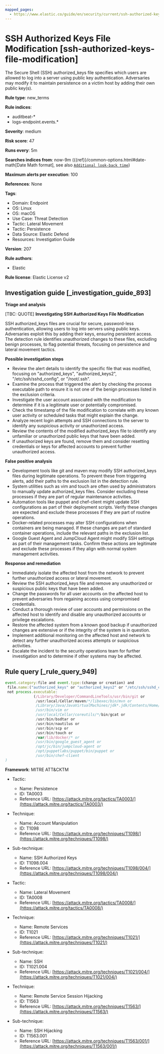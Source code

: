 ```yaml
---
mapped_pages:
  - https://www.elastic.co/guide/en/security/current/ssh-authorized-keys-file-modification.html
---
```


# SSH Authorized Keys File Modification [ssh-authorized-keys-file-modification]

The Secure Shell (SSH) authorized_keys file specifies which users are allowed to log into a server using public key authentication. Adversaries may modify it to maintain persistence on a victim host by adding their own public key(s).

**Rule type**: new_terms

**Rule indices**:

* auditbeat-*
* logs-endpoint.events.*

**Severity**: medium

**Risk score**: 47

**Runs every**: 5m

**Searches indices from**: now-9m ({{ref}}/common-options.html#date-math[Date Math format], see also [`Additional look-back time`](docs-content://solutions/security/detect-and-alert/create-detection-rule.md#rule-schedule))

**Maximum alerts per execution**: 100

**References**: None

**Tags**:

* Domain: Endpoint
* OS: Linux
* OS: macOS
* Use Case: Threat Detection
* Tactic: Lateral Movement
* Tactic: Persistence
* Data Source: Elastic Defend
* Resources: Investigation Guide

**Version**: 207

**Rule authors**:

* Elastic

**Rule license**: Elastic License v2

## Investigation guide [_investigation_guide_893]

**Triage and analysis**

[TBC: QUOTE]
**Investigating SSH Authorized Keys File Modification**

SSH authorized_keys files are crucial for secure, password-less authentication, allowing users to log into servers using public keys. Adversaries exploit this by adding their keys, ensuring persistent access. The detection rule identifies unauthorized changes to these files, excluding benign processes, to flag potential threats, focusing on persistence and lateral movement tactics.

**Possible investigation steps**

* Review the alert details to identify the specific file that was modified, focusing on "authorized_keys", "authorized_keys2", "/etc/ssh/sshd_config", or "/root/.ssh".
* Examine the process that triggered the alert by checking the process executable path to ensure it is not one of the benign processes listed in the exclusion criteria.
* Investigate the user account associated with the modification to determine if it is a legitimate user or potentially compromised.
* Check the timestamp of the file modification to correlate with any known user activity or scheduled tasks that might explain the change.
* Analyze recent login attempts and SSH connections to the server to identify any suspicious activity or unauthorized access.
* Review the contents of the modified authorized_keys file to identify any unfamiliar or unauthorized public keys that have been added.
* If unauthorized keys are found, remove them and consider resetting credentials or keys for affected accounts to prevent further unauthorized access.

**False positive analysis**

* Development tools like git and maven may modify SSH authorized_keys files during legitimate operations. To prevent these from triggering alerts, add their paths to the exclusion list in the detection rule.
* System utilities such as vim and touch are often used by administrators to manually update authorized_keys files. Consider excluding these processes if they are part of regular maintenance activities.
* Automation tools like puppet and chef-client might update SSH configurations as part of their deployment scripts. Verify these changes are expected and exclude these processes if they are part of routine operations.
* Docker-related processes may alter SSH configurations when containers are being managed. If these changes are part of standard container operations, include the relevant paths in the exclusion list.
* Google Guest Agent and JumpCloud Agent might modify SSH settings as part of their management tasks. Confirm these actions are legitimate and exclude these processes if they align with normal system management activities.

**Response and remediation**

* Immediately isolate the affected host from the network to prevent further unauthorized access or lateral movement.
* Review the SSH authorized_keys file and remove any unauthorized or suspicious public keys that have been added.
* Change the passwords for all user accounts on the affected host to prevent adversaries from regaining access using compromised credentials.
* Conduct a thorough review of user accounts and permissions on the affected host to identify and disable any unauthorized accounts or privilege escalations.
* Restore the affected system from a known good backup if unauthorized changes are extensive or if the integrity of the system is in question.
* Implement additional monitoring on the affected host and network to detect any further unauthorized access attempts or suspicious activities.
* Escalate the incident to the security operations team for further investigation and to determine if other systems may be affected.


## Rule query [_rule_query_949]

```js
event.category:file and event.type:(change or creation) and
 file.name:("authorized_keys" or "authorized_keys2" or "/etc/ssh/sshd_config" or "/root/.ssh") and
 not process.executable:
             (/Library/Developer/CommandLineTools/usr/bin/git or
              /usr/local/Cellar/maven/*/libexec/bin/mvn or
              /Library/Java/JavaVirtualMachines/jdk*.jdk/Contents/Home/bin/java or
              /usr/bin/vim or
              /usr/local/Cellar/coreutils/*/bin/gcat or
              /usr/bin/bsdtar or
              /usr/bin/nautilus or
              /usr/bin/scp or
              /usr/bin/touch or
              /var/lib/docker/* or
              /usr/bin/google_guest_agent or
              /opt/jc/bin/jumpcloud-agent or
              /opt/puppetlabs/puppet/bin/puppet or
              /usr/bin/chef-client
)
```

**Framework**: MITRE ATT&CKTM

* Tactic:

    * Name: Persistence
    * ID: TA0003
    * Reference URL: [https://attack.mitre.org/tactics/TA0003/](https://attack.mitre.org/tactics/TA0003/)

* Technique:

    * Name: Account Manipulation
    * ID: T1098
    * Reference URL: [https://attack.mitre.org/techniques/T1098/](https://attack.mitre.org/techniques/T1098/)

* Sub-technique:

    * Name: SSH Authorized Keys
    * ID: T1098.004
    * Reference URL: [https://attack.mitre.org/techniques/T1098/004/](https://attack.mitre.org/techniques/T1098/004/)

* Tactic:

    * Name: Lateral Movement
    * ID: TA0008
    * Reference URL: [https://attack.mitre.org/tactics/TA0008/](https://attack.mitre.org/tactics/TA0008/)

* Technique:

    * Name: Remote Services
    * ID: T1021
    * Reference URL: [https://attack.mitre.org/techniques/T1021/](https://attack.mitre.org/techniques/T1021/)

* Sub-technique:

    * Name: SSH
    * ID: T1021.004
    * Reference URL: [https://attack.mitre.org/techniques/T1021/004/](https://attack.mitre.org/techniques/T1021/004/)

* Technique:

    * Name: Remote Service Session Hijacking
    * ID: T1563
    * Reference URL: [https://attack.mitre.org/techniques/T1563/](https://attack.mitre.org/techniques/T1563/)

* Sub-technique:

    * Name: SSH Hijacking
    * ID: T1563.001
    * Reference URL: [https://attack.mitre.org/techniques/T1563/001/](https://attack.mitre.org/techniques/T1563/001/)



